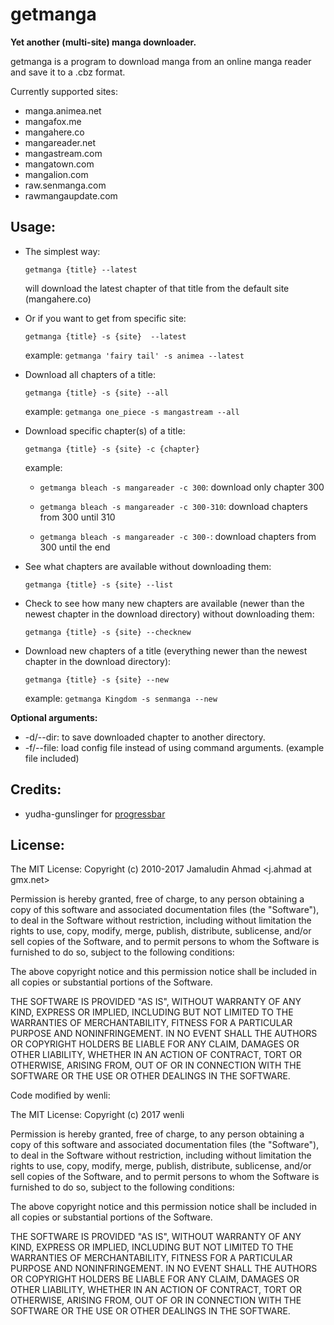 # getmanga
**Yet another (multi-site) manga downloader.**

getmanga is a program to download manga from an online manga reader
and save it to a .cbz format.

Currently supported sites:

* manga.animea.net
* mangafox.me
* mangahere.co
* mangareader.net
* mangastream.com
* mangatown.com
* mangalion.com
* raw.senmanga.com
* rawmangaupdate.com

## Usage:
* The simplest way:

  `getmanga {title} --latest`

  will download the latest chapter of that title from the default site
  (mangahere.co)

* Or if you want to get from specific site:

  `getmanga {title} -s {site}  --latest`

  example: `getmanga 'fairy tail' -s animea --latest`

* Download all chapters of a title:

  `getmanga {title} -s {site} --all`

  example: `getmanga one_piece -s mangastream --all`

* Download specific chapter(s) of a title:

  `getmanga {title} -s {site} -c {chapter}`

   example:

   * `getmanga bleach -s mangareader -c 300`: download only chapter 300

   * `getmanga bleach -s mangareader -c 300-310`: download chapters
     from 300 until 310

   * `getmanga bleach -s mangareader -c 300-`: download chapters from
     300 until the end

* See what chapters are available without downloading them:

  `getmanga {title} -s {site} --list`

* Check to see how many new chapters are available (newer than the newest chapter in the download directory) without downloading them:

  `getmanga {title} -s {site} --checknew`

* Download new chapters of a title (everything newer than the newest chapter in the download directory):

  `getmanga {title} -s {site} --new`

  example: `getmanga Kingdom -s senmanga --new`

**Optional arguments:**

* -d/--dir: to save downloaded chapter to another directory.
* -f/--file: load config file instead of using command arguments.
  (example file included)

## Credits:
* yudha-gunslinger for [progressbar](http://gunslingerc0de.wordpress.com/2010/08/13/python-command-line-progress-bar/)

## License:

The MIT License:
Copyright (c) 2010-2017 Jamaludin Ahmad <j.ahmad at gmx.net>

Permission is hereby granted, free of charge, to any person obtaining a copy
of this software and associated documentation files (the "Software"), to deal
in the Software without restriction, including without limitation the rights
to use, copy, modify, merge, publish, distribute, sublicense, and/or sell
copies of the Software, and to permit persons to whom the Software is
furnished to do so, subject to the following conditions:

The above copyright notice and this permission notice shall be included in
all copies or substantial portions of the Software.

THE SOFTWARE IS PROVIDED "AS IS", WITHOUT WARRANTY OF ANY KIND, EXPRESS OR
IMPLIED, INCLUDING BUT NOT LIMITED TO THE WARRANTIES OF MERCHANTABILITY,
FITNESS FOR A PARTICULAR PURPOSE AND NONINFRINGEMENT. IN NO EVENT SHALL THE
AUTHORS OR COPYRIGHT HOLDERS BE LIABLE FOR ANY CLAIM, DAMAGES OR OTHER
LIABILITY, WHETHER IN AN ACTION OF CONTRACT, TORT OR OTHERWISE, ARISING FROM,
OUT OF OR IN CONNECTION WITH THE SOFTWARE OR THE USE OR OTHER DEALINGS IN
THE SOFTWARE.


Code modified by wenli:

The MIT License:
Copyright (c) 2017 wenli

Permission is hereby granted, free of charge, to any person obtaining a copy
of this software and associated documentation files (the "Software"), to deal
in the Software without restriction, including without limitation the rights
to use, copy, modify, merge, publish, distribute, sublicense, and/or sell
copies of the Software, and to permit persons to whom the Software is
furnished to do so, subject to the following conditions:

The above copyright notice and this permission notice shall be included in
all copies or substantial portions of the Software.

THE SOFTWARE IS PROVIDED "AS IS", WITHOUT WARRANTY OF ANY KIND, EXPRESS OR
IMPLIED, INCLUDING BUT NOT LIMITED TO THE WARRANTIES OF MERCHANTABILITY,
FITNESS FOR A PARTICULAR PURPOSE AND NONINFRINGEMENT. IN NO EVENT SHALL THE
AUTHORS OR COPYRIGHT HOLDERS BE LIABLE FOR ANY CLAIM, DAMAGES OR OTHER
LIABILITY, WHETHER IN AN ACTION OF CONTRACT, TORT OR OTHERWISE, ARISING FROM,
OUT OF OR IN CONNECTION WITH THE SOFTWARE OR THE USE OR OTHER DEALINGS IN
THE SOFTWARE.
